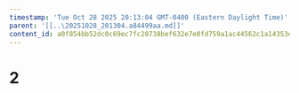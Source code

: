 ```yaml
---
timestamp: 'Tue Oct 28 2025 20:13:04 GMT-0400 (Eastern Daylight Time)'
parent: '[[..\20251028_201304.a84499aa.md]]'
content_id: a0f854bb52dc0c69ec7fc20738bef632e7e0fd759a1ac44562c1a14353ee4e82
---
```


# 2
